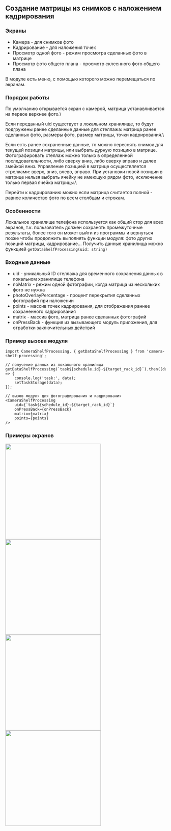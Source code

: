 <h2>Создание матрицы из снимков с наложением кадрирования</h2>

<h3>Экраны</h3>

- Камера - для снимков фото
- Кадрирование - для наложения точек
- Просмотр одной фото - режим просмотра сделанных фото в матрице
- Просмотр фото общего плана - просмотр склеенного фото общего плана

В модуле есть меню, с помощью которого можно перемещаться по экранам.

<h3>Порядок работы</h3>

По умолчанию открывается экран с камерой, матрица устанавливается на первое верхнее фото.\

Если переданный uid существует в локальном хранилище, то будут подгружены ранее сделанные данные для стеллажа: матрица ранее сделанных фото, размеры фото, размер матрицы, точки кадрирования.\

Если есть ранее сохраненные данные, то можно переснять снимок для текущей позиции матрицы, или выбрать дурную позицию в матрице.
Фотографировать стеллаж можно только в определенной последовательности, либо сверху вниз, либо сверху вправо и далее змейкой вниз.
Управление позицией в матрице осуществляется стрелками: вверх, вниз, влево, вправо. 
При установки новой позиции в матрице нельзя выбрать ячейку не имеющую рядом фото, исключение только первая ячейка матрицы.\

Перейти к кадрированию можно если матрица считается полной - равное количество фото по всем столбцам и строкам.

<h3>Особенности</h3>

Локальное хранилище телефона используется как общий стор для всех экранов, т.к. пользователь должен сохранять промежуточные результаты, более того он может выйти из программы и вернуться позже чтобы продолжить выполнять функции модуля: фото других позиций матрицы, кадрирование...
Получить данные хранилища можно функцией `getDataShelfProcessing(uid: string)`  

<h3>Входные данные</h3>

+ uid - уникальный ID стеллажа для временного сохранения данных в локальном хранилище телефона
+ noMatrix - режим одной фотографии, когда матрица из нескольких фото не нужна
+ photoOverlayPercentage - процент перекрытия сделанных фотографий при наложении
+ points - массив точек кадрирования, для отображения раннее сохраненного кадрирования
+ matrix - массив фото, матрица ранее сделанных фотографий
+ onPressBack - функция из вызывающего модуль приложения, для отработки заключительных действий

<h3>Пример вызова модуля</h3>

```
import CameraShelfProcessing, { getDataShelfProcessing } from 'camera-shelf-processing';

// получение данных из локального хранилища
getDataShelfProcessing(`task${schedule.id}-${target_rack_id}`).then((data) => {
    console.log('task:', data);
    setTaskStorage(data);
});

// вызов модуля для фотографирования и кадрирования
<CameraShelfProcessing
    uid={`task${schedule_id}-${target_rack_id}`}
    onPressBack={onPressBack}
    matrix={matrix}
    points={points}
/>
```

<h3>Примеры экранов</h3>

<img src="https://raw.githubusercontent.com/zolotkokn/camera-shelf-processing/main/images/img1.PNG" width="300 "/>
<img src="https://raw.githubusercontent.com/zolotkokn/camera-shelf-processing/main/images/img2.PNG" width="300 "/>
<img src="https://raw.githubusercontent.com/zolotkokn/camera-shelf-processing/main/images/img3.PNG" width="300 "/>
<img src="https://raw.githubusercontent.com/zolotkokn/camera-shelf-processing/main/images/img4.PNG" width="300 "/>

